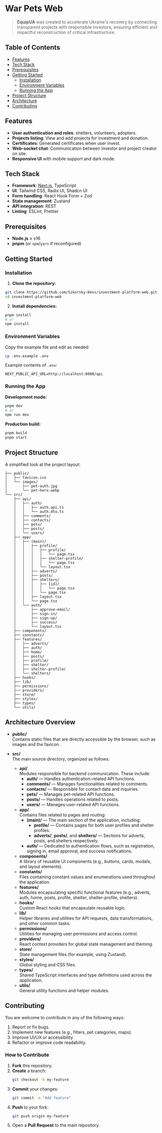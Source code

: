 # War Pets Web

> **EquipUA** was created to accelerate Ukraine's recovery by connecting transparent projects with responsible investors, ensuring efficient and impactful reconstruction of critical infrastructure.

## Table of Contents

- [Features](#features)
- [Tech Stack](#tech-stack)
- [Prerequisites](#prerequisites)
- [Getting Started](#getting-started)
    - [Installation](#installation)
    - [Environment Variables](#environment-variables)
    - [Running the App](#running-the-app)
- [Project Structure](#project-structure)
- [Architecture](#architecture)
- [Contributing](#contributing)

## Features

- **User authentication and roles**: shelters, volunteers, adopters.
- **Projects listing**: View and add projects for investment and donation.
- **Certificates**: Generated certificates when user invest.
- **Web-socket chat**: Communication between investor and project creator on site.
- **Responsive UI** with mobile support and dark mode.

## Tech Stack

- **Framework**: [Next.js](https://nextjs.org/), TypeScript
- **UI**: Tailwind CSS, Radix UI, Shadcn UI
- **Form handling**: React Hook Form + Zod
- **State management**: Zustand
- **API integration**: REST
- **Linting**: ESLint, Prettier

## Prerequisites

- **Node.js** ≥ v16
- **pnpm** (or `npm`/`yarn` if reconfigured)

## Getting Started

### Installation

1. **Clone the repository:**

```bash
git clone https://github.com/Sikorsky-Devs/investment-platform-web.git
cd investment-platform-web
```

2. **Install dependencies:**

```bash
pnpm install
# or
npm install
```

### Environment Variables

Copy the example file and edit as needed:

```bash
cp .env.example .env
```

Example contents of `.env`:

```env
NEXT_PUBLIC_API_URL=http://localhost:8000/api
```

### Running the App

**Development mode:**

```bash
pnpm dev
# or
npm run dev
```

**Production build:**

```bash
pnpm build
pnpm start
```

## Project Structure

A simplified look at the project layout:
```
├── public/
│   ├── favicon.ico
│   └── images/
│       ├── pet-auth.jpg
│       └── pet-hero.webp
└── src/
    ├── api/
    │   ├── auth/
    │   │   ├── auth.api.ts
    │   │   └── auth.dto.ts
    │   ├── comments/
    │   ├── contacts/
    │   ├── pets/
    │   ├── posts/
    │   └── users/
    ├── app/
    │   ├── (main)/
    │   │   ├── profile/
    │   │   │   ├── profile/
    │   │   │   │   └── page.tsx
    │   │   │   ├── shelter-profile/
    │   │   │   │   └── page.tsx
    │   │   │   └── layout.tsx
    │   │   ├── adverts/
    │   │   ├── posts/
    │   │   ├── shelters/
    │   │   │   ├── [id]/
    │   │   │   │   └── page.tsx
    │   │   │   └── page.tsx
    │   │   ├── layout.tsx
    │   │   └── page.tsx
    │   └── auth/
    │       ├── approve-email/
    │       ├── sign-in/
    │       ├── sign-up/
    │       ├── success/
    │       └── layout.tsx
    ├── components/
    ├── constants/
    ├── features/
    │   ├── adverts/
    │   ├── auth/
    │   ├── home/
    │   ├── posts/
    │   ├── profile/
    │   ├── shelter/
    │   ├── shelter-profile/
    │   └── shelters/
    ├── hooks/
    ├── lib/
    ├── permissions/
    ├── providers/
    ├── store/
    ├── styles/
    ├── types/
    └── utils/
```

## Architecture Overview

- **public/**  
  Contains static files that are directly accessible by the browser, such as images and the favicon.

- **src/**  
  The main source directory, organized as follows:
    - **api/**  
      Modules responsible for backend communication. These include:
        - **auth/** — Handles authentication-related API functions.
        - **comments/** — Manages functionalities related to comments.
        - **contacts/** — Responsible for contact data and inquiries.
        - **pets/** — Manages pet-related API functions.
        - **posts/** — Handles operations related to posts.
        - **users/** — Manages user-related API functions.
    - **app/**  
      Contains files related to pages and routing:
        - **(main)/** — The main section of the application, including:
            - **profile/** — Contains pages for both user profiles and shelter profiles.
            - **adverts/**, **posts/**, and **shelters/** — Sections for adverts, posts, and shelters respectively.
        - **auth/** — Dedicated to authentication flows, such as registration, signing in, email approval, and success notifications.
    - **components/**  
      A library of reusable UI components (e.g., buttons, cards, modals, and layout elements).
    - **constants/**  
      Files containing constant values and enumerations used throughout the application.
    - **features/**  
      Modules encapsulating specific functional features (e.g., adverts, auth, home, posts, profile, shelter, shelter-profile, shelters).
    - **hooks/**  
      Custom React hooks that encapsulate reusable logic.
    - **lib/**  
      Helper libraries and utilities for API requests, data transformations, and other common tasks.
    - **permissions/**  
      Utilities for managing user permissions and access control.
    - **providers/**  
      React context providers for global state management and theming.
    - **store/**  
      State management files (for example, using Zustand).
    - **styles/**  
      Global styling and CSS files.
    - **types/**  
      Shared TypeScript interfaces and type definitions used across the application.
    - **utils/**  
      General utility functions and helper modules.

## Contributing

You are welcome to contribute in any of the following ways:

1. Report or fix bugs.
2. Implement new features (e.g., filters, pet categories, maps).
3. Improve UI/UX or accessibility.
4. Refactor or improve code readability.

### How to Contribute

1. **Fork** this repository.
2. **Create** a branch:
   ```bash
   git checkout -b my-feature
   ```
3. **Commit** your changes:
   ```bash
   git commit -m "Add feature"
   ```
4. **Push** to your fork:
   ```bash
   git push origin my-feature
   ```
5. Open a **Pull Request** to the main repository.